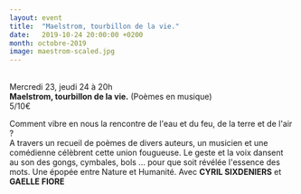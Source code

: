 ```yaml
---
layout: event
title:  "Maelstrom, tourbillon de la vie."
date:   2019-10-24 20:00:00 +0200
month: octobre-2019
image: maestrom-scaled.jpg
---
```




<br /> Mercredi 23, jeudi 24 à 20h<br /> **Maelstrom, tourbillon de la vie.** (Poèmes en musique)<br /> 5/10€



Comment vibre en nous la rencontre de l'eau et du feu, de la terre et de l'air ?<br /> A travers un recueil de poèmes de divers auteurs, un musicien et une comédienne célèbrent cette union fougueuse. Le geste et la voix dansent au son des gongs, cymbales, bols ... pour que soit révélée l'essence des mots. Une épopée entre Nature et Humanité. Avec <strong>CYRIL SIXDENIERS</strong> et<strong> GAELLE FIORE</strong>